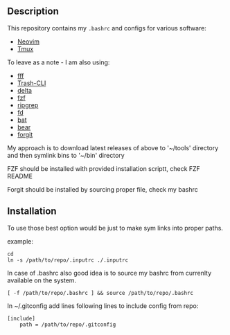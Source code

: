 ## Description
This repository contains my `.bashrc` and configs for various software:
- [Neovim](https://github.com/neovim/neovim)
- [Tmux](https://github.com/tmux/tmux)

To leave as a note - I am also using:
- [fff](https://github.com/dylanaraps/fff)
- [Trash-CLI](https://github.com/andreafrancia/trash-cli)
- [delta](https://github.com/dandavison/delta)
- [fzf](https://github.com/junegunn/fzf)
- [ripgrep](https://github.com/BurntSushi/ripgrep)
- [fd](https://github.com/sharkdp/fd)
- [bat](https://github.com/sharkdp/bat)
- [bear](https://github.com/rizsotto/Bear)
- [forgit](https://github.com/wfxr/forgit)

My approach is to download latest releases of above to '~/tools' directory and then symlink bins to '~/bin' directory

FZF should be installed with provided installation scriptt, check FZF README

Forgit should be installed by sourcing proper file, check my bashrc

## Installation
To use those best option would be just to make sym links into proper paths.

example:
```
cd
ln -s /path/to/repo/.inputrc ./.inputrc
```

In case of .bashrc also good idea is to source my bashrc from currenlty available on the system.
```
[ -f /path/to/repo/.bashrc ] && source /path/to/repo/.bashrc
```

In ~/.gitconfig add lines following lines to include config from repo:
```
[include]
    path = /path/to/repo/.gitconfig
```
